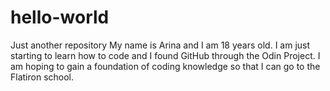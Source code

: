 # hello-world
Just another repository
My name is Arina and I am 18 years old. I am just starting to learn how to code and I found GitHub through the Odin Project. I am hoping to gain a foundation of coding knowledge so that I can go to the Flatiron school. 
